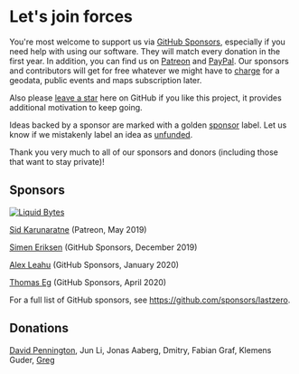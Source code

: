 Let's join forces
=================

You're most welcome to support us via [GitHub Sponsors](https://github.com/sponsors/lastzero), 
especially if you need help with using our software. They will match every donation in the first year.
In addition, you can find us on [Patreon][patreon] and [PayPal][paypal].
Our sponsors and contributors will get for free whatever we might have to 
[charge](https://docs.photoprism.org/funding/) for a geodata, public events and maps 
subscription later.

Also please [leave a star](https://github.com/photoprism/photoprism/stargazers) here on GitHub if you like this project, 
it provides additional motivation to keep going.

Ideas backed by a sponsor are marked with a golden [sponsor][issues:sponsor] label.
Let us know if we mistakenly label an idea as [unfunded][issues:unfunded].

Thank you very much to all of our sponsors and donors (including those that want to stay private)!

## Sponsors ##

[![Liquid Bytes](https://blog.liquidbytes.net/img/logo-retina.png)](https://blog.liquidbytes.net/)

[Sid Karunaratne](https://github.com/sakaru) (Patreon, May 2019)

[Simen Eriksen](https://github.com/dennorske) (GitHub Sponsors, December 2019)

[Alex Leahu](https://github.com/alxjsn) (GitHub Sponsors, January 2020)

[Thomas Eg](https://github.com/ThomasEg) (GitHub Sponsors, April 2020)

For a full list of GitHub sponsors, see https://github.com/sponsors/lastzero.

## Donations ##

[David Pennington](https://github.com/Xeoncross), Jun Li, Jonas Aaberg, Dmitry, Fabian Graf, 
Klemens Guder, [Greg](https://github.com/oziee)

[patreon]: https://www.patreon.com/photoprism
[paypal]: https://www.paypal.me/photoprism
[issues:sponsor]: https://github.com/photoprism/photoprism/issues?q=is%3Aissue+is%3Aopen+label%3Asponsor
[issues:unfunded]: https://github.com/photoprism/photoprism/issues?q=is%3Aissue+is%3Aopen+label%3Aunfunded
